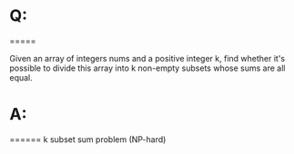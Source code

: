 # Q:
=====

Given an array of integers nums and a positive integer k, find whether it's possible to divide this array into k non-empty subsets whose sums are all equal.



# A:
======
k subset sum problem (NP-hard)

